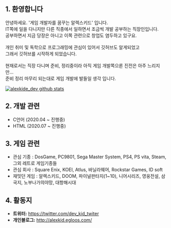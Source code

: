 ## 1. 환영합니다

안녕하세요. '게임 개발자를 꿈꾸는 알렉스키드' 입니다.<br>
IT쪽에 일을 다니지만 다른 직종에서 일하면서 조금씩 개발 공부하는 직장인입니다.<br>
공부하면서 지금 당장은 아니고 이쪽 관련으로 창업도 염두하고 있구요.<br>
<br>
개인 취미 및 독학으로 프로그래밍에 관심이 있어서 깃허브도 알게되었고<br>
그래서 깃허브를 시작하게 되었습니다.<br>
<br>
현재로서는 직장 다니며 준비, 정리중이라 아직 게임 개발쪽으론 진전은 아주 느리지만... <br> 
준비 정리 마무리 되는대로 게임 개발에 발들일 생각 입니다.<br>

[![alexkide_dev github stats](https://github-readme-stats.vercel.app/api?username=alexkiddev)](https://github.com/anuraghazra/github-readme-stats)


## 2. 개발 관련
* C언어 (2020.04 ~ 진행중)
* HTML  (2020.07 ~ 진행중)


## 3. 게임 관련 
* 관심 기종 : DosGame, PC9801, Sega Master System, PS4, PS vita, Steam, 그외 레트로 게임기종들
* 관심 회사 : Square Enix, KOEI, Atlus, 바닐라웨어, Rockstar Games, ID soft
* 재밋던 게임 : 알렉스키드, DOOM, 파이널판타지(1~10), 니어시리즈, 영웅전설, 삼국지, 노부나가의야망, 대항해시대


## 4. 활동지
* **트위터:** <https://twitter.com/dev_kid_twiter>
* **개인블로그:** <http://alexkid.egloos.com/>
